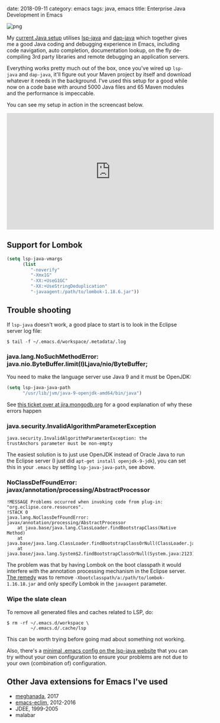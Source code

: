 date: 2018-09-11
category: emacs
tags: java, emacs
title: Enterprise Java Development in Emacs

<img class="right" src="/graphics/emacs/emacs.png" alt="png"/>

My [current Java
setup](https://gitlab.com/skybert/my-little-friends/blob/master/emacs/.emacs#L603)
utilises [lsp-java](https://github.com/emacs-lsp/lsp-java) and
[dap-java](https://github.com/yyoncho/dap-mode) which together gives
me a good Java coding and debugging experience in Emacs, including
code navigation, auto completion, documentation lookup, on the fly
de-compiling 3rd party libraries and remote debugging an application
servers.

Everything works pretty much out of the box, once you've wired up
`lsp-java` and `dap-java`, it'll figure out your Maven project by
itself and download whatever it needs in the background. I've used
this setup for a good while now on a code base with around 5000 Java
files and 65 Maven modules and the performance is impeccable.

You can see my setup in action in the screencast below.

<iframe class="centered" width="560" height="315" src="https://www.youtube-nocookie.com/embed/4z2Ywregkig" frameborder="0" allow="accelerometer; autoplay; encrypted-media; gyroscope; picture-in-picture" class="centered" allowfullscreen="true"> </iframe>


## Support for Lombok

```lisp
(setq lsp-java-vmargs
      (list
         "-noverify"
         "-Xmx1G"
         "-XX:+UseG1GC"
         "-XX:+UseStringDeduplication"
         "-javaagent:/path/to/lombok-1.18.6.jar"))
```

## Trouble shooting

If `lsp-java` doesn't work, a good place to start is to look in the
Eclipse server log file:
```text
$ tail -f ~/.emacs.d/workspace/.metadata/.log
```

### java.lang.NoSuchMethodError: java.nio.ByteBuffer.limit(I)Ljava/nio/ByteBuffer;

You need to make the language server use Java 9 and it must be
OpenJDK:

```lisp
(setq lsp-java-java-path
      "/usr/lib/jvm/java-9-openjdk-amd64/bin/java")
```
See [this ticket over at
jira.mongodb.org](https://jira.mongodb.org/browse/JAVA-2559) for a
good explanation of why these errors happen


### java.security.InvalidAlgorithmParameterException

```text
java.security.InvalidAlgorithmParameterException: the
trustAnchors parameter must be non-empty
```

The easiest solution is to just use OpenJDK instead of Oracle Java to
run the Eclipse server (I just did `apt-get install
openjdk-9-jdk`), you can set this in your `.emacs` by setting
`lsp-java-java-path`, see above.


### NoClassDefFoundError: javax/annotation/processing/AbstractProcessor
```
!MESSAGE Problems occurred when invoking code from plug-in: "org.eclipse.core.resources".
!STACK 0
java.lang.NoClassDefFoundError: javax/annotation/processing/AbstractProcessor
	at java.base/java.lang.ClassLoader.findBootstrapClass(Native Method)
	at java.base/java.lang.ClassLoader.findBootstrapClassOrNull(ClassLoader.java:1248)
	at java.base/java.lang.System$2.findBootstrapClassOrNull(System.java:2123)
```

The problem was that by having Lombok on the boot classpath it would
interfere with the annotation processing mechanism in the Eclipse
server. [The
remedy](https://gitlab.com/skybert/my-little-friends/commit/f8aec7f3d47a48e6117a78c086ff13f6e5d29b7d)
was to remove `-Xbootclasspath/a:/path/to/lombok-1.16.18.jar` and only
specify Lombok in the `javaagent` parameter.

### Wipe the slate clean 
To remove all generated files and caches related to LSP, do:
```text
$ rm -rf ~/.emacs.d/workspace \
         ~/.emacs.d/.cache/lsp
```

This can be worth trying before going mad about something not working.

Also, there's a [minimal .emacs config on the lsp-java
website](https://github.com/emacs-lsp/lsp-java#quick-start) that you
can try without your own configuration to ensure your problems are not
due to your own (combination of) configuration.

## Other Java extensions for Emacs I've used

- [meghanada](https://github.com/mopemope/meghanada-emacs), 2017
- [emacs-eclim](https://github.com/emacs-eclim/emacs-eclim), 2012-2016
- JDEE, 1999-2005
- malabar
